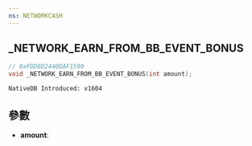```yaml
---
ns: NETWORKCASH
---
```

## _NETWORK_EARN_FROM_BB_EVENT_BONUS

```c
// 0xFDD8D2440DAF1590
void _NETWORK_EARN_FROM_BB_EVENT_BONUS(int amount);
```

```
NativeDB Introduced: v1604
```

## 參數
* **amount**:
